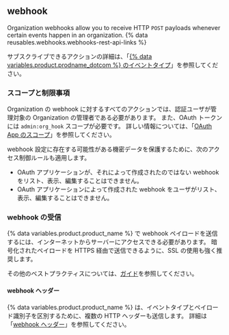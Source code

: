 ## webhook

Organization webhooks allow you to receive HTTP `POST` payloads whenever certain events happen in an organization. {% data reusables.webhooks.webhooks-rest-api-links %}

サブスクライブできるアクションの詳細は、「[{% data variables.product.prodname_dotcom %} のイベントタイプ](/developers/webhooks-and-events/github-event-types)」を参照してください。

### スコープと制限事項

Organization の webhook に対するすべてのアクションでは、認証ユーザが管理対象の Organization の管理者である必要があります。 また、OAuth トークンには `admin:org_hook` スコープが必要です。 詳しい情報については、「[OAuth App のスコープ](/developers/apps/scopes-for-oauth-apps)」を参照してください。

webhook 設定に存在する可能性がある機密データを保護するために、次のアクセス制御ルールも適用します。

- OAuth アプリケーションが、それによって作成されたのではない webhook をリスト、表示、編集することはできません。
- OAuth アプリケーションによって作成された webhook をユーザがリスト、表示、編集することはできません。

### webhook の受信

{% data variables.product.product_name %} で webhook ペイロードを送信するには、インターネットからサーバーにアクセスできる必要があります。 暗号化されたペイロードを HTTPS 経由で送信できるように、SSL の使用も強く推奨します。

その他のベストプラクティスについては、[ガイド](/guides/best-practices-for-integrators/)を参照してください。

#### webhook ヘッダー

{% data variables.product.product_name %} は、イベントタイプとペイロード識別子を区別するために、複数の HTTP ヘッダーも送信します。 詳細は「[webhook ヘッダー](/webhooks/event-payloads/#delivery-headers)」を参照してください。